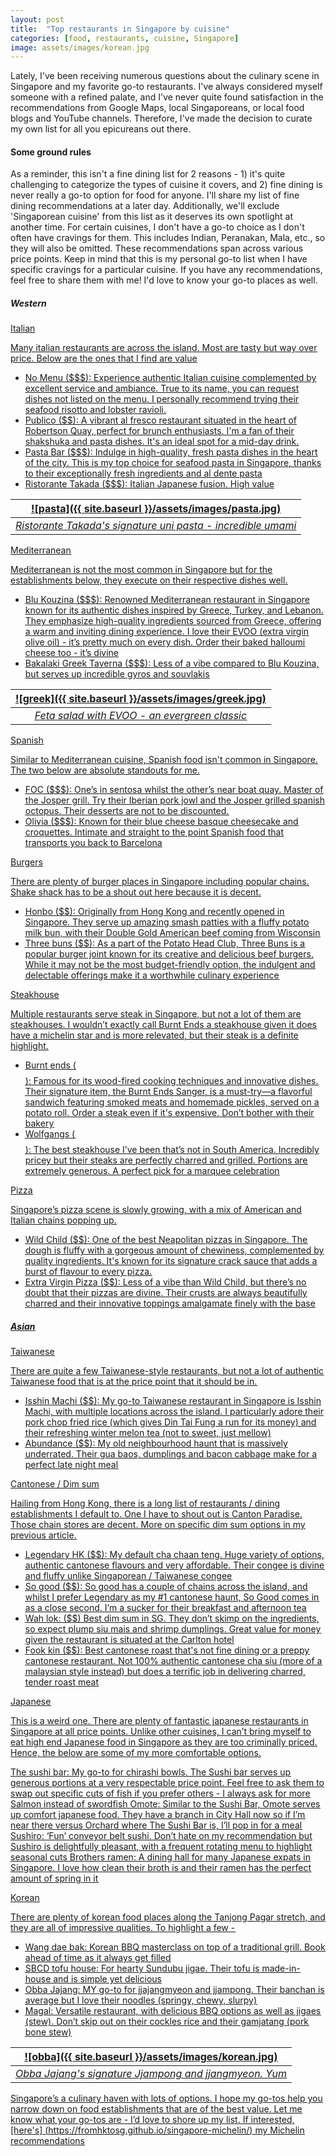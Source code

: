 ```yaml
---
layout: post
title:  "Top restaurants in Singapore by cuisine"
categories: [food, restaurants, cuisine, Singapore]
image: assets/images/korean.jpg
---
```

Lately, I've been receiving numerous questions about the culinary scene in Singapore and my favorite go-to restaurants. I've always considered myself someone with a refined palate, and I've never quite found satisfaction in the recommendations from Google Maps, local Singaporeans, or local food blogs and YouTube channels. Therefore, I've made the decision to curate my own list for all you epicureans out there.

#### Some ground rules

As a reminder, this isn't a fine dining list for 2 reasons - 1) it's quite challenging to categorize the types of cuisine it covers, and 2) fine dining is never really a go-to option for food for anyone. I'll share my list of fine dining recommendations at a later day. Additionally, we'll exclude 'Singaporean cuisine' from this list as it deserves its own spotlight at another time. For certain cuisines, I don't have a go-to choice as I don't often have cravings for them. This includes Indian, Peranakan, Mala, etc., so they will also be omitted. These recommendations span across various price points. Keep in mind that this is my personal go-to list when I have specific cravings for a particular cuisine. If you have any recommendations, feel free to share them with me! I'd love to know your go-to places as well.

##### Western

<u>Italian<u>

Many italian restaurants are across the island. Most are tasty but way over price. Below are the ones that I find are value

+ No Menu ($$$): Experience authentic Italian cuisine complemented by excellent service and ambiance. True to its name, you can request dishes not listed on the menu. I personally recommend trying their seafood risotto and lobster ravioli.
+ Publico ($$): A vibrant al fresco restaurant situated in the heart of Robertson Quay, perfect for brunch enthusiasts. I'm a fan of their shakshuka and pasta dishes. It's an ideal spot for a mid-day drink.
+ Pasta Bar ($$$): Indulge in high-quality, fresh pasta dishes in the heart of the city. This is my top choice for seafood pasta in Singapore, thanks to their exceptionally fresh ingredients and al dente pasta
+ Ristorante Takada ($$$): Italian Japanese fusion. High value 

| ![pasta]({{ site.baseurl }}/assets/images/pasta.jpg)
|:--:| 
|  *Ristorante Takada's signature uni pasta - incredible umami*  |

<u>Mediterranean<u>

Mediterranean is not the most common in Singapore but for the establishments below, they execute on their respective dishes well.

+ Blu Kouzina ($$$): Renowned Mediterranean restaurant in Singapore known for its authentic dishes inspired by Greece, Turkey, and Lebanon. They emphasize high-quality ingredients sourced from Greece, offering a warm and inviting dining experience. I love their EVOO (extra virgin olive oil) - it’s pretty much on every dish. Order their baked halloumi cheese too - it’s divine
+ Bakalaki Greek Taverna ($$$): Less of a vibe compared to Blu Kouzina, but serves up incredible gyros and souvlakis

| ![greek]({{ site.baseurl }}/assets/images/greek.jpg)
|:--:| 
|  *Feta salad with EVOO - an evergreen classic*  |

<u>Spanish<u>

Similar to Mediterranean cuisine, Spanish food isn't common in Singapore. The two below are absolute standouts for me.

+ FOC ($$$): One’s in sentosa whilst the other’s near boat quay. Master of the Josper grill. Try their Iberian pork jowl and the Josper grilled spanish octopus. Their desserts are not to be discounted.
+ Olivia ($$$): Known for their blue cheese basque cheesecake and croquettes. Intimate and straight to the point Spanish food that transports you back to Barcelona

<u>Burgers<u>

There are plenty of burger places in Singapore including popular chains. Shake shack has to be a shout out here because it is decent.

+ Honbo ($$): Originally from Hong Kong and recently opened in Singapore. They serve up amazing smash patties with a fluffy potato milk bun, with their Double Gold American beef coming from Wisconsin
+ Three buns ($$): As a part of the Potato Head Club, Three Buns is a popular burger joint known for its creative and delicious beef burgers. While it may not be the most budget-friendly option, the indulgent and delectable offerings make it a worthwhile culinary experience

<u>Steakhouse<u>

Multiple restaurants serve steak in Singapore, but not a lot of them are steakhouses. I wouldn’t exactly call Burnt Ends a steakhouse given it does have a michelin star and is more relevated, but their steak is a definite highlight.

+ Burnt ends ($$$$): Famous for its wood-fired cooking techniques and innovative dishes. Their signature item, the Burnt Ends Sanger, is a must-try—a flavorful sandwich featuring smoked meats and homemade pickles, served on a potato roll. Order a steak even if it's expensive. Don’t bother with their bakery
+ Wolfgangs ($$$$): The best steakhouse I’ve been that’s not in South America. Incredibly pricey but their steaks are perfectly charred and grilled. Portions are extremely generous. A perfect pick for a marquee celebration

<u>Pizza<u>

Singapore’s pizza scene is slowly growing, with a mix of American and Italian chains popping up.

+ Wild Child ($$): One of the best Neapolitan pizzas in Singapore. The dough is fluffy with a gorgeous amount of chewiness, complemented by quality ingredients. It's known for its signature crack sauce that adds a burst of flavour to every pizza.
+ Extra Virgin Pizza ($$): Less of a vibe than Wild Child, but there’s no doubt that their pizzas are divine. Their crusts are always beautifully charred and their innovative toppings amalgamate finely with the base

##### Asian

<u>Taiwanese<u>

There are quite a few Taiwanese-style restaurants, but not a lot of authentic Taiwanese food that is at the price point that it should be in.

+ Isshin Machi ($$): My go-to Taiwanese restaurant in Singapore is Isshin Machi, with multiple locations across the island. I particularly adore their pork chop fried rice (which gives Din Tai Fung a run for its money) and their refreshing winter melon tea (not to sweet, just mellow)
+ Abundance ($$): My old neighbourhood haunt that is massively underrated. Their gua baos, dumplings and bacon cabbage make for a perfect late night meal

<u>Cantonese / Dim sum<u>

Hailing from Hong Kong, there is a long list of restaurants / dining establishments I default to. One I have to shout out is Canton Paradise. Those chain stores are decent. More on specific dim sum options in [my previous article](https://fromhktosg.github.io/dimsum/).

+ Legendary HK ($$): My default cha chaan teng. Huge variety of options, authentic cantonese flavours and very affordable. Their congee is divine and fluffy unlike Singaporean / Taiwanese congee
+ So good ($$): So good has a couple of chains across the island, and whilst I prefer Legendary as my #1 cantonese haunt, So Good comes in as a close second. I’m a sucker for their breakfast and afternoon tea
+ Wah lok: ($$) Best dim sum in SG. They don’t skimp on the ingredients, so expect plump siu mais and shrimp dumplings. Great value for money given the restaurant is situated at the Carlton hotel
+ Fook kin ($$): Best cantonese roast that's not fine dining or a preppy cantonese restaurant. Not 100% authentic cantonese cha siu (more of a malaysian style instead) but does a terrific job in delivering charred, tender roast meat

<u>Japanese<u>

This is a weird one. There are plenty of fantastic japanese restaurants in Singapore at all price points. Unlike other cuisines, I can’t bring myself to eat high end Japanese food in Singapore as they are too criminally priced. Hence, the below are some of my more comfortable options.

The sushi bar: My go-to for chirashi bowls. The Sushi bar serves up generous portions at a very respectable price point. Feel free to ask them to swap out specific cuts of fish if you prefer others - I always ask for more Salmon instead of swordfish
Omote: Similar to the Sushi Bar, Omote serves up comfort japanese food. They have a branch in City Hall now so if I’m near there versus Orchard where The Sushi Bar is, I’ll pop in for a meal
Sushiro: ‘Fun’ conveyor belt sushi. Don’t hate on my recommendation but Sushiro is delightfully pleasant, with a frequent rotating menu to highlight seasonal cuts
Brothers ramen: A dining hall for many Japanese expats in Singapore. I love how clean their broth is and their ramen has the perfect amount of spring in it

<u>Korean<u>

There are plenty of korean food places along the Tanjong Pagar stretch, and they are all of impressive qualities. To highlight a few -

+ Wang dae bak: Korean BBQ masterclass on top of a traditional grill. Book ahead of time as it always get filled
+ SBCD tofu house: For hearty Sundubu jigae. Their tofu is made-in-house and is simple yet delicious
+ Obba Jajang: MY go-to for jjajangmyeon and jjampong. Their banchan is average but I love their noodles (springy, chewy, slurpy)
+ Magal: Versatile restaurant, with delicious BBQ options as well as jigaes (stew). Don’t skip out on their cockles rice and their gamjatang (pork bone stew)

| ![obba]({{ site.baseurl }}/assets/images/korean.jpg)
|:--:| 
|  *Obba Jajang's signature Jjampong and jjangmyeon. Yum*  |

Singapore’s a culinary haven with lots of options. I hope my go-tos help you narrow down on food establishments that are of the best value. Let me know what your go-tos are - I’d love to shore up my list. If interested, [here's] (https://fromhktosg.github.io/singapore-michelin/) my Michelin recommendations
